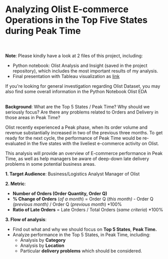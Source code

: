 # Analyzing Olist E-commerce Operations in the Top Five States during Peak Time <br><br>

**Note**: Please kindly have a look at 2 files of this project, including: 
- Python notebook: Olist Analysis and Insight (saved in the project repository), which includes the most important results of my analysis.
- Final presentation with Tableau visualization as [link](https://drive.google.com/file/d/14ntSJsxE3F2aJbcrWyPLERoG9EfCcCvG/view?usp=sharing)

If you're looking for general investigation regarding Olist Dataset, you may also find some overall information in the Python Notebook Olist EDA <br><br>

**Background**: What are the Top 5 States / Peak Time? Why should we seriously focus? Are there any problems related to Orders and Delivery in those areas in Peak Time?

Olist recently experienced a Peak phase, when its order volume and revenue substantially increased in two of the previous three months. To get ready for the next cycle, the performance of Peak Time would be re-evaluated in the five states with the liveliest e-commerce activity on Olist.

This analysis will provide an overview of E-commerce performance in Peak Time, as well as help managers be aware of deep-down late delivery problems in some potential business areas.

**1. Target Audience**: Business/Logistics Analyst Manager of Olist
   
**2. Metric**: 
- **Number of Orders (Order Quantity, Order Q)**
- **% Change of Orders** (*of a month*) = Order Q (*this month) -* Order Q *(previous month)* / Order Q (*previous month*) *100%
- **Ratio of Late Orders** = Late Orders / Total Orders (*same criteria*) *100%

**3. Flow of analysis**:
- Find out what and why we should focus on **Top 5 States**, **Peak Time.**
- Analyze performance in the Top 5 States, in Peak Time, including:
    - Analysis by **Category**
    - Analysis by **Location**
    - Particular **delivery problems** which should be considered.

